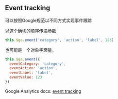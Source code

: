 ## Event tracking



可以按照Google规范以不同方式实现事件跟踪


以这个确切的顺序传递参数

```js
this.$ga.event('category', 'action', 'label', 123)
```

也可能是一个对象字面量。

```js
this.$ga.event({
  eventCategory: 'category',
  eventAction: 'action',
  eventLabel: 'label',
  eventValue: 123
})
```

Google Analytics docs: [event tracking](https://developers.google.com/analytics/devguides/collection/analyticsjs/events)

## 



